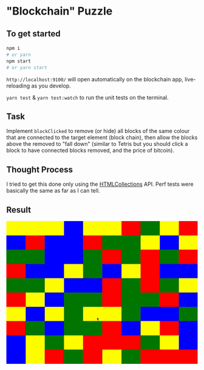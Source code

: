 # "Blockchain" Puzzle

## To get started

```sh
npm i
# or yarn
npm start
# or yarn start
```

`http://localhost:9100/` will open automatically on the blockchain app, live-reloading as you develop.

`yarn test` & `yarn test:watch` to run the unit tests on the terminal.

## Task

Implement `blockClicked` to remove (or hide) all blocks of the same colour that are connected to the target element (block chain), then allow the blocks above the removed to "fall down" (similar to Tetris but you should click a block to have connected blocks removed, and the price of bitcoin).

## Thought Process

I tried to get this done only using the [HTMLCollections](https://developer.mozilla.org/en-US/docs/Web/API/HTMLCollection) API. Perf tests were basically the same as far as I can tell.

## Result

![result](./result.gif)

